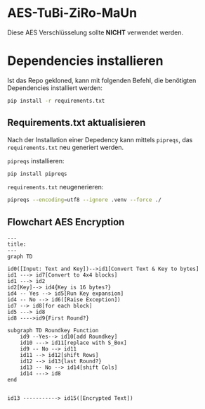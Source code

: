 # AES-TuBi-ZiRo-MaUn

Diese AES Verschlüsselung sollte **NICHT** verwendet werden.

# Dependencies installieren

Ist das Repo gekloned, kann mit folgenden Befehl, die benötigten Dependencies installiert werden:

```bash
pip install -r requirements.txt
```

## Requirements.txt aktualisieren

Nach der Installation einer Depedency kann mittels `pipreqs`, das `requirements.txt` neu generiert werden.

`pipreqs` installieren:
```bash
pip install pipreqs
```

`requirements.txt` neugenerieren:
```bash
pipreqs --encoding=utf8 --ignore .venv --force ./
```


## Flowchart AES Encryption
```mermaid
---
title: 
---
graph TD
    
id0([Input: Text and Key])-->id1[Convert Text & Key to bytes]
id1 ---> id7[Convert to 4x4 blocks]
id1 ---> id2
id2[Key]--> id4{Key is 16 bytes?}
id4 -- Yes --> id5[Run Key expansion]
id4 -- No --> id6([Raise Exception])
id7 --> id8[for each block]
id5 ---> id8
id8 ---->id9{First Round?}

subgraph TD Roundkey Function
    id9 --Yes--> id10[add Roundkey]
    id10 ---> id11[replace with S_Box]
    id9 -- No --> id11
    id11 --> id12[shift Rows]
    id12 --> id13{last Round?}
    id13 -- No --> id14[shift Cols]
    id14 ---> id8
end


id13 -----------> id15([Encrypted Text])



```
